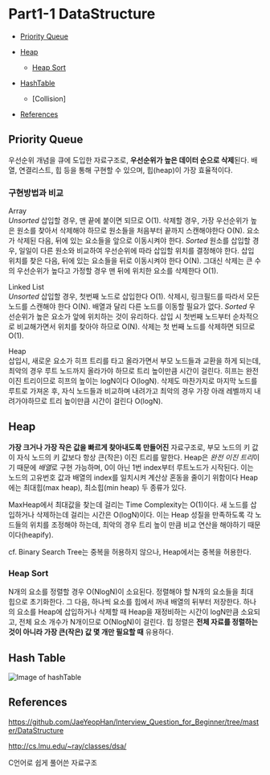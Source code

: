 # Part1-1 DataStructure
* [Priority Queue](#priority-queue)
* [Heap](#binary-heap)
  * [Heap Sort](#heap-sort)
* [HashTable](#hash-table)
  * [Collision]

* [References](#reference)

## Priority Queue
우선순위 개념을 큐에 도입한 자료구조로, **우선순위가 높은 데이터 순으로 삭제**된다. 배열, 연결리스트, 힙 등을 통해 구현할 수 있으며, 힙(heap)이 가장 효율적이다. 

### 구현방법과 비교
Array\
*Unsorted* 삽입할 경우, 맨 끝에 붙이면 되므로 O(1). 삭제할 경우, 가장 우선순위가 높은 원소를 찾아서 삭제해야 하므로 원소들을 처음부터 끝까지 스캔해야한다 O(N). 요소가 삭제된 다음, 뒤에 있는 요소들을 앞으로 이동시켜야 한다. *Sorted* 원소를 삽입할 경우, 일일이 다른 원소와 비교하여 우선순위에 따라 삽입할 위치를 결정해야 한다. 삽입 위치를 찾은 다음, 뒤에 있는 요소들을 뒤로 이동시켜야 한다 O(N). 그대신 삭제는 큰 수의 우선순위가 높다고 가정할 경우 맨 뒤에 위치한 요소를 삭제한다 O(1).

Linked List\
*Unsorted* 삽입할 경우, 첫번째 노드로 삽입한다 O(1). 삭제시, 링크필드를 따라서 모든 노드를 스캔해야 한다 O(N). 배열과 달리 다른 노드를 이동할 필요가 없다. *Sorted* 우선순위가 높은 요소가 앞에 위치하는 것이 유리하다. 삽입 시 첫번째 노드부터 순차적으로 비교해가면서 위치를 찾아야 하므로 O(N). 삭제는 첫 번째 노드를 삭제하면 되므로 O(1).

Heap\
삽입시, 새로운 요소가 히프 트리를 타고 올라가면서 부모 노드들과 교환을 하게 되는데, 최악의 경우 루트 노드까지 올라가야 하므로 트리 높이만큼 시간이 걸린다. 히프는 완전 이진 트리이므로 히프의 높이는 logN이다 O(logN). 삭제도 마찬가지로 마지막 노드를 루트로 가져온 후, 자식 노드들과 비교하며 내려가고 최악의 경우 가장 아래 레벨까지 내려가야하므로 트리 높이만큼 시간이 걸린다 O(logN).



## Heap
**가장 크거나 가장 작은 값을 빠르게 찾아내도록 만들어진** 자료구조로, 부모 노드의 키 값이 자식 노드의 키 값보다 항상 큰(작은) 이진 트리를 말한다. Heap은 *완전 이진 트리*이기 때문에 *배열*로 구현 가능하며, 0이 아닌 1번 index부터 루트노드가 시작된다. 이는 노드의 고유번호 값과 배열의 index를 일치시켜 계산상 혼동을 줄이기 위함이다 Heap에는 최대힙(max heap), 최소힙(min heap) 두 종류가 있다.

MaxHeap에서 최대값을 찾는데 걸리는 Time Complexity는 O(1)이다. 새 노드를 삽입하거나 삭제하는데 걸리는 시간은 O(logN)이다. 이는 Heap 성질을 만족하도록 각 노드들의 위치를 조정해야 하는데, 최악의 경우 트리 높이 만큼 비교 연산을 해야하기 때문이다(heapify).

cf. Binary Search Tree는 중복을 허용하지 않으나, Heap에서는 중복을 허용한다.

### Heap Sort
N개의 요소를 정렬할 경우 O(NlogN)이 소요된다. 정렬해야 할 N개의 요소들을 최대 힙으로 초기화한다. 그 다음, 하나씩 요소를 힙에서 꺼내 배열의 뒤부터 저장한다. 하나의 요소를 Heap에 삽입하거나 삭제할 때 Heap을 재정비하는 시간이 logN만큼 소요되고, 전체 요소 개수가 N개이므로 O(NlogN)이 걸린다. 힙 정렬은 **전체 자료를 정렬하는 것이 아니라 가장 큰(작은) 값 몇 개만 필요할 때** 유용하다.

## Hash Table
![Image of hashTable](https://www.google.co.kr/url?sa=i&rct=j&q=&esrc=s&source=images&cd=&cad=rja&uact=8&ved=0ahUKEwiO66ytst7YAhUK5bwKHYsrCI4QjRwIBw&url=https%3A%2F%2Fen.wikipedia.org%2Fwiki%2FHash_table&psig=AOvVaw1JavykuLbZCdLaXPw-SMzh&ust=1516257720370765)




## References 
https://github.com/JaeYeopHan/Interview_Question_for_Beginner/tree/master/DataStructure 

http://cs.lmu.edu/~ray/classes/dsa/ 

C언어로 쉽게 풀어쓴 자료구조
